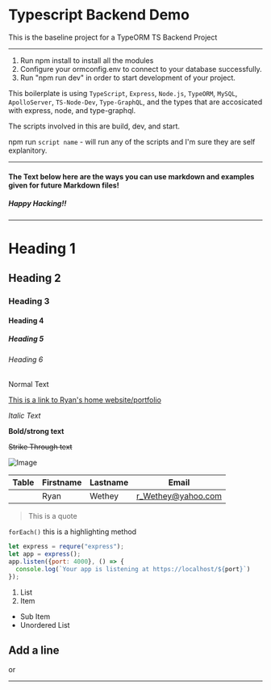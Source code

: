 # Typescript Backend Demo

This is the baseline project for a TypeORM TS Backend Project 
***

1. Run npm install to install all the modules
2. Configure your ormconfig.env to connect to your database successfully. 
3. Run "npm run dev" in order to start development of your project.

This boilerplate is using `TypeScript`, `Express`, `Node.js`, `TypeORM`, `MySQL`, `ApolloServer`, `TS-Node-Dev`, `Type-GraphQL`, and the types that are accosicated with express, node, and type-graphql.

The scripts involved in this are build, dev, and start.

npm run `script name` - will run any of the scripts and I'm sure they are self explanitory.

---

#### The Text below here are the ways you can use markdown and examples given for future Markdown files!

##### Happy Hacking!!





***

# Heading 1
## Heading 2
### Heading 3
#### Heading 4
##### Heading 5
###### Heading 6

Normal Text

[This is a link to Ryan's home website/portfolio](https://ryanwethey.tech "Link Title")

_Italic Text_

**Bold/strong text**

~~Strike Through text~~

![Image](https://static.independent.co.uk/s3fs-public/thumbnails/image/2015/02/05/10/Heart-eyes-emoji.png)

|Table|Firstname|Lastname|Email|
|-----|---------|--------|-----|
||Ryan|Wethey|r_Wethey@yahoo.com|

>This is a quote

`forEach()` this is a highlighting method 

```Javascript
let express = requre("express");
let app = express();
app.listen({port: 4000}, () => {
  console.log(`Your app is listening at https://localhost/${port}`)
});
```

1. List
2. Item
  * Sub Item 
* Unordered List

Add a line
---
or 
***

